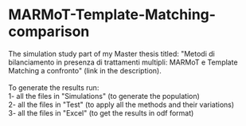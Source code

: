 # MARMoT-Template-Matching-comparison

The simulation study part of my Master thesis titled: "Metodi di bilanciamento in presenza di trattamenti multipli: MARMoT e Template Matching a confronto" (link in the description). \
\
To generate the results run: \
1- all the files in "Simulations" (to generate the population) \
2- all the files in "Test" (to apply all the methods and their variations) \
3- all the files in "Excel" (to get the results in odf format) 
